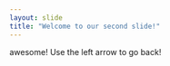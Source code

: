 ```yaml
---
layout: slide
title: "Welcome to our second slide!"
---
```

awesome!
Use the left arrow to go back!

